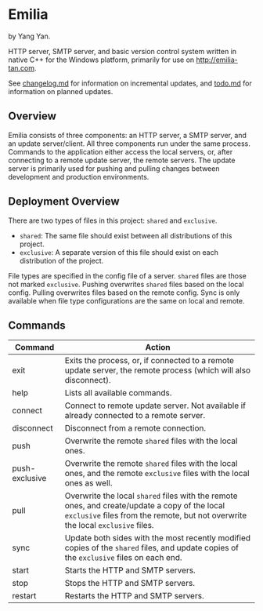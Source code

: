 # Emilia

by Yang Yan.

HTTP server, SMTP server, and basic version control system written in native C++ for the Windows platform, primarily for use on <http://emilia-tan.com>.

See [changelog.md](changelog.md) for information on incremental updates, and [todo.md](todo.md) for information on planned updates.

## Overview

Emilia consists of three components: an HTTP server, a SMTP server, and an update server/client. All three components run under the same process. Commands to the application either access the local servers, or, after connecting to a remote update server, the remote servers. The update server is primarily used for pushing and pulling changes between development and production environments.

## Deployment Overview

There are two types of files in this project: `shared` and `exclusive`.

* `shared`: The same file should exist between all distributions of this project.
* `exclusive`: A separate version of this file should exist on each distribution of the project.

File types are specified in the config file of a server. `shared` files are those not marked `exclusive`. Pushing overwrites `shared` files based on the local config. Pulling overwrites files based on the remote config. Sync is only available when file type configurations are the same on local and remote.

## Commands

Command | Action
| - | - |
exit | Exits the process, or, if connected to a remote update server, the remote process (which will also disconnect).
help | Lists all available commands.
connect | Connect to remote update server. Not available if already connected to a remote server.
disconnect | Disconnect from a remote connection.
push | Overwrite the remote `shared` files with the local ones.
push-exclusive | Overwrite the remote `shared` files with the local ones, and the remote `exclusive` files with the local ones as well.
pull | Overwrite the local `shared` files with the remote ones, and create/update a copy of the local `exclusive` files from the remote, but not overwrite the local `exclusive` files.
sync | Update both sides with the most recently modified copies of the `shared` files, and update copies of the `exclusive` files on each end.
start | Starts the HTTP and SMTP servers.
stop | Stops the HTTP and SMTP servers.
restart | Restarts the HTTP and SMTP servers.
